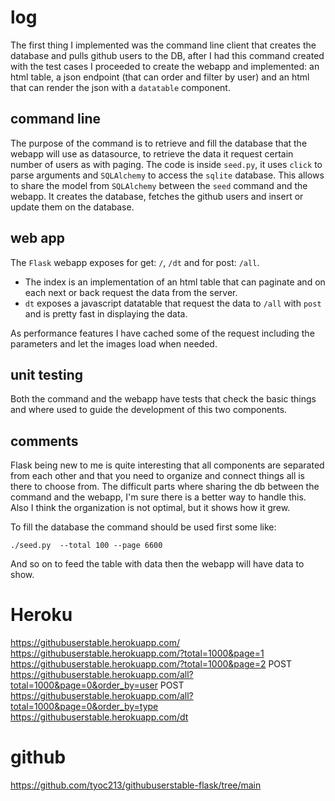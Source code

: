 # log

The first thing I implemented was the command line client that creates the
database and pulls github users to the DB, after I had this command created
with the test cases I proceeded to create the webapp and implemented: an html
table, a json endpoint (that can order and filter by user) and an html that can
render the json with a `datatable` component.

## command line

The purpose of the command is to retrieve and fill the database that the webapp
will use as datasource, to retrieve the data it request certain number of users
as with paging. The code is inside `seed.py`, it uses `click` to parse arguments
and `SQLAlchemy` to access the `sqlite` database. This allows to share the model
from `SQLAlchemy` between the `seed` command and the webapp. It creates the
database, fetches the github users and insert or update them on the database.
## web app

The `Flask` webapp exposes for get: `/`, `/dt` and for post: `/all`.

* The index is an implementation of an html table that can paginate and on each
next or back request the data from the server.
* `dt` exposes a javascript datatable that request the data to `/all` with
`post` and is pretty fast in displaying the data.

As performance features I have cached some of the request including the
parameters and let the images load when needed.

## unit testing

Both the command and the webapp have tests that check the basic things and where
used to guide the development of this two components.

## comments

Flask being new to me is quite interesting that all components are separated
from each other and that you need to organize and connect things all is there to
choose from. The difficult parts where sharing the db between the command and
the webapp, I'm sure there is a better way to handle this. Also I think the
organization is not optimal, but it shows how it grew.

To fill the database the command should be used first some like:

`./seed.py  --total 100 --page 6600`

And so on to feed the table with data then the webapp will have data to show.

# Heroku

https://githubuserstable.herokuapp.com/
https://githubuserstable.herokuapp.com/?total=1000&page=1
https://githubuserstable.herokuapp.com/?total=1000&page=2
POST https://githubuserstable.herokuapp.com/all?total=1000&page=0&order_by=user
POST https://githubuserstable.herokuapp.com/all?total=1000&page=0&order_by=type
https://githubuserstable.herokuapp.com/dt

# github

https://github.com/tyoc213/githubuserstable-flask/tree/main
